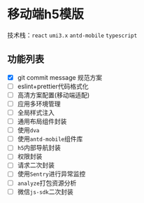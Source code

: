 # 移动端h5模版

技术栈：`react` `umi3.x` `antd-mobile` `typescript`

## 功能列表
- [x] git commit message 规范方案
- [ ] eslint+prettier代码格式化
- [ ] 高清方案配置(移动端适配)
- [ ] 应用多环境管理
- [ ] 全局样式注入
- [ ] 通用布局组件封装
- [ ] 使用`dva`
- [ ] 使用`antd-mobile`组件库
- [ ] `h5`内部导航封装
- [ ] 权限封装
- [ ] 请求二次封装
- [ ] 使用`Sentry`进行异常监控
- [ ] `analyze`打包资源分析
- [ ] 微信`js-sdk`二次封装